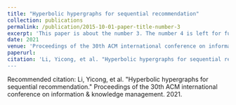 ```yaml
---
title: "Hyperbolic hypergraphs for sequential recommendation"
collection: publications
permalink: /publication/2015-10-01-paper-title-number-3
excerpt: 'This paper is about the number 3. The number 4 is left for future work.'
date: 2021
venue: 'Proceedings of the 30th ACM international conference on information & knowledge management'
paperurl: 
citation: 'Li, Yicong, et al. "Hyperbolic hypergraphs for sequential recommendation." Proceedings of the 30th ACM international conference on information & knowledge management. 2021.
---
```

<!---
This paper is about the number 3. The number 4 is left for future work.

[Download paper here](http://academicpages.github.io/files/paper3.pdf)
-->
Recommended citation: Li, Yicong, et al. "Hyperbolic hypergraphs for sequential recommendation." Proceedings of the 30th ACM international conference on information & knowledge management. 2021.
